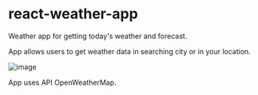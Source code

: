 # react-weather-app
Weather app for getting today's weather and forecast.

App allows users to get weather data in searching city or in your location.

![image](https://user-images.githubusercontent.com/73246237/173097162-7e7bde1a-e9ca-471d-82bb-b61db8d45f84.png)

App uses API OpenWeatherMap.
